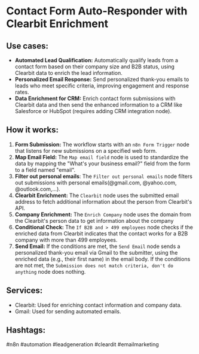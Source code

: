 # Contact Form Auto-Responder with Clearbit Enrichment

## Use cases:

- **Automated Lead Qualification:** Automatically qualify leads from a contact form based on their company size and B2B status, using Clearbit data to enrich the lead information.
- **Personalized Email Response:** Send personalized thank-you emails to leads who meet specific criteria, improving engagement and response rates.
- **Data Enrichment for CRM:** Enrich contact form submissions with Clearbit data and then send the enhanced information to a CRM like Salesforce or HubSpot (requires adding CRM integration node).

## How it works:

1.  **Form Submission:** The workflow starts with an `n8n Form Trigger` node that listens for new submissions on a specified web form.
2.  **Map Email Field:** The `Map email field` node is used to standardize the data by mapping the "What's your business email?" field from the form to a field named "email".
3.  **Filter out personal emails**: The `Filter out personal emails` node filters out submissions with personal emails(@gmail.com, @yahoo.com, @outlook.com,...).
4.  **Clearbit Enrichment:** The `Clearbit` node uses the submitted email address to fetch additional information about the person from Clearbit's API.
5.  **Company Enrichment:** The `Enrich Company` node uses the domain from the Clearbit's person data to get information about the company
6.  **Conditional Check:** The `If B2B and > 499 employees` node checks if the enriched data from Clearbit indicates that the contact works for a B2B company with more than 499 employees.
7.  **Send Email:** If the conditions are met, the `Send Email` node sends a personalized thank-you email via Gmail to the submitter, using the enriched data (e.g., their first name) in the email body. If the conditions are not met, the `Submission does not match criteria, don't do anything` node does nothing.

## Services:

-   Clearbit: Used for enriching contact information and company data.
-   Gmail: Used for sending automated emails.

## Hashtags:

#n8n #automation #leadgeneration #cleardit #emailmarketing
